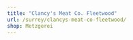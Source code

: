 ```yaml
---
title: "Clancy's Meat Co. Fleetwood"
url: /surrey/clancys-meat-co-fleetwood/
shop: Metzgerei
---
```


